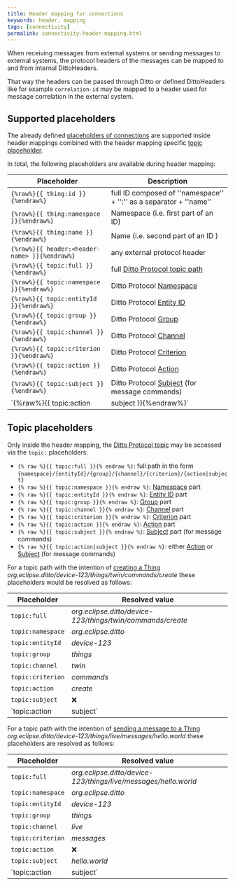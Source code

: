 ```yaml
---
title: Header mapping for connections
keywords: header, mapping
tags: [connectivity]
permalink: connectivity-header-mapping.html
---
```


When receiving messages from external systems or sending messages to external systems, the protocol headers of the 
messages can be mapped to and from internal DittoHeaders.

That way the headers can be passed through Ditto or defined DittoHeaders like for example `correlation-id` may be 
mapped to a header used for message correlation in the external system.

## Supported placeholders

The already defined [placeholders of connections](basic-connections.html#placeholders) are supported inside header
mappings combined with the header mapping specific [topic placeholder](#topic-placeholders).

In total, the following placeholders are available during header mapping:

| Placeholder    | Description  |
|----------------|--------------|
| `{%raw%}{{ thing:id }}{%endraw%}` | full ID composed of ''namespace'' + '':'' as a separator + ''name''  | 
| `{%raw%}{{ thing:namespace }}{%endraw%}` | Namespace (i.e. first part of an ID) |
| `{%raw%}{{ thing:name }}{%endraw%}` | Name (i.e. second part of an ID ) |
| `{%raw%}{{ header:<header-name> }}{%endraw%}` | any external protocol header |
| `{%raw%}{{ topic:full }}{%endraw%}` | full [Ditto Protocol topic path](protocol-specification-topic.html) |
| `{%raw%}{{ topic:namespace }}{%endraw%}` | Ditto Protocol [Namespace](protocol-specification-topic.html#namespace) |
| `{%raw%}{{ topic:entityId }}{%endraw%}` | Ditto Protocol [Entity ID](protocol-specification-topic.html#entity-id) |
| `{%raw%}{{ topic:group }}{%endraw%}` | Ditto Protocol [Group](protocol-specification-topic.html#group) |
| `{%raw%}{{ topic:channel }}{%endraw%}` | Ditto Protocol [Channel](protocol-specification-topic.html#channel) |
| `{%raw%}{{ topic:criterion }}{%endraw%}` | Ditto Protocol [Criterion](protocol-specification-topic.html#criterion) |
| `{%raw%}{{ topic:action }}{%endraw%}` | Ditto Protocol [Action](protocol-specification-topic.html#action-optional) |
| `{%raw%}{{ topic:subject }}{%endraw%}` | Ditto Protocol [Subject](protocol-specification-topic.html#messages-criterion-actions) (for message commands) |
| `{%raw%}{{ topic:action|subject }}{%endraw%}` | either Ditto Protocol [Action](protocol-specification-topic.html#action-optional) or [Subject](protocol-specification-topic.html#messages-criterion-actions) (for message commands) |


## Topic placeholders

Only inside the header mapping, the [Ditto Protocol topic](protocol-specification-topic.html) may be accessed via the 
`topic:` placeholders:

* `{% raw %}{{ topic:full }}{% endraw %}`: full path in the form `{namespace}/{entityId}/{group}/{channel}/{criterion}/{action|subject}`
* `{% raw %}{{ topic:namespace }}{% endraw %}`: [Namespace](protocol-specification-topic.html#namespace) part
* `{% raw %}{{ topic:entityId }}{% endraw %}`: [Entity ID](protocol-specification-topic.html#entity-id) part
* `{% raw %}{{ topic:group }}{% endraw %}`: [Group](protocol-specification-topic.html#group) part
* `{% raw %}{{ topic:channel }}{% endraw %}`: [Channel](protocol-specification-topic.html#channel) part
* `{% raw %}{{ topic:criterion }}{% endraw %}`: [Criterion](protocol-specification-topic.html#criterion) part
* `{% raw %}{{ topic:action }}{% endraw %}`: [Action](protocol-specification-topic.html#action-optional) part
* `{% raw %}{{ topic:subject }}{% endraw %}`: [Subject](protocol-specification-topic.html#messages-criterion-actions) part (for message commands)
* `{% raw %}{{ topic:action|subject }}{% endraw %}`: either [Action](protocol-specification-topic.html#action-optional) or [Subject](protocol-specification-topic.html#messages-criterion-actions) (for message commands)

For a topic path with the intention of [creating a Thing](protocol-examples-creatething.html) 
_org.eclipse.ditto/device-123/things/twin/commands/create_ these placeholders would be resolved as follows:

| Placeholder | Resolved value |
|-------------|----------------|
| `topic:full` | _org.eclipse.ditto/device-123/things/twin/commands/create_ |
| `topic:namespace` | _org.eclipse.ditto_ |
| `topic:entityId` | _device-123_ |
| `topic:group` | _things_ |
| `topic:channel` | _twin_ |
| `topic:criterion` | _commands_ |
| `topic:action` | _create_ |
| `topic:subject` | &#10060; |
| `topic:action|subject` | _create_ |

For a topic path with the intention of [sending a message to a Thing](protocol-specification-things-messages.html#sending-a-message-to-a-thing) 
_org.eclipse.ditto/device-123/things/live/messages/hello.world_ these placeholders are resolved as follows:

| Placeholder | Resolved value |
|-------------|----------------|
| `topic:full`  | _org.eclipse.ditto/device-123/things/live/messages/hello.world_ |
| `topic:namespace` | _org.eclipse.ditto_ |
| `topic:entityId` | _device-123_ |
| `topic:group` | _things_ |
| `topic:channel` | _live_ |
| `topic:criterion` | _messages_ |
| `topic:action` | &#10060; |
| `topic:subject` | _hello.world_ |
| `topic:action|subject` | _hello.world_ |
